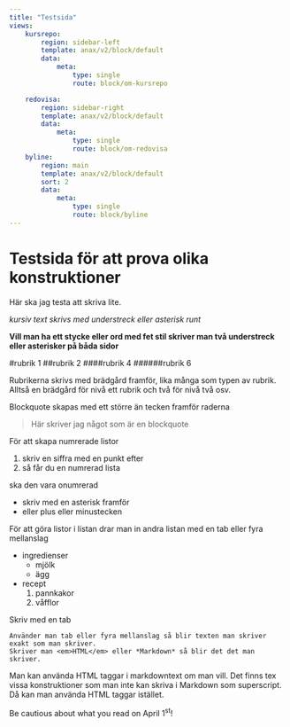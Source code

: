 ```yaml
---
title: "Testsida"
views:
    kursrepo:
        region: sidebar-left
        template: anax/v2/block/default
        data:
            meta:
                type: single
                route: block/om-kursrepo

    redovisa:
        region: sidebar-right
        template: anax/v2/block/default
        data:
            meta:
                type: single
                route: block/om-redovisa
    byline:
        region: main
        template: anax/v2/block/default
        sort: 2
        data:
            meta:
                type: single
                route: block/byline
---
```

Testsida för att prova olika konstruktioner
=========================

Här ska jag testa att skriva lite.

_kursiv text skrivs med understreck eller asterisk runt_

__Vill man ha ett stycke eller ord med fet stil skriver man två understreck eller asterisker på båda sidor__

#rubrik 1
##rubrik 2
####rubrik 4
######rubrik 6

Rubrikerna skrivs med brädgård framför, lika många som typen av rubrik. Alltså en brädgård för nivå ett rubrik och två för nivå två osv.

Blockquote skapas med ett större än tecken framför raderna

>Här skriver jag något
>som är en blockquote

För att skapa numrerade listor

1. skriv en siffra med en punkt efter
2. så får du en numrerad lista

ska den vara onumrerad

* skriv med en asterisk framför
* eller plus eller minustecken

För att göra listor i listan drar man in andra listan med en tab eller fyra mellanslag

* ingredienser
    - mjölk
    - ägg
* recept
    1. pannkakor
    2. våfflor

Skriv med en tab

    Använder man tab eller fyra mellanslag så blir texten man skriver exakt som man skriver.
    Skriver man <em>HTML</em> eller *Markdown* så blir det det man skriver.

Man kan använda HTML taggar i markdowntext om man vill. Det finns tex vissa konstruktioner som man inte kan skriva i Markdown som superscript. Då kan man använda HTML taggar istället.

Be cautious about what you read on April 1<sup>st</sup>!
